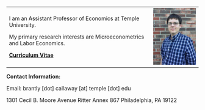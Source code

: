 
<table>
<tr>
<td width="75%">

<p>I am an Assistant Professor of Economics at Temple University. </p>

<p>My primary research interests are Microeconometrics and Labor Economics. </p>

<b><a href="http://www.bmciv.com/files/Callaway-CV-2-2017.pdf">Curriculum Vitae</a></b>

</td>

<td width="25%">

<img src="brant-photo.jpg">

</td>
</tr>
</table>



**Contact Information:**

Email: brantly [dot] callaway [at] temple [dot] edu

1301 Cecil B. Moore Avenue
Ritter Annex 867
Philadelphia, PA 19122

